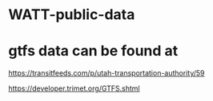 # WATT-public-data

# gtfs data can be found at

https://transitfeeds.com/p/utah-transportation-authority/59

https://developer.trimet.org/GTFS.shtml
